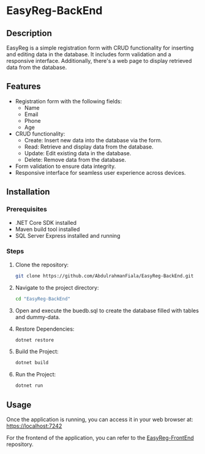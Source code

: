 # EasyReg-BackEnd

## Description

EasyReg is a simple registration form with CRUD functionality for inserting and editing data in the database. It includes form validation and a responsive interface. Additionally, there's a web page to display retrieved data from the database.

## Features

- Registration form with the following fields:
  - Name
  - Email
  - Phone
  - Age
- CRUD functionality:
  - Create: Insert new data into the database via the form.
  - Read: Retrieve and display data from the database.
  - Update: Edit existing data in the database.
  - Delete: Remove data from the database.
- Form validation to ensure data integrity.
- Responsive interface for seamless user experience across devices.

## Installation

### Prerequisites
- .NET Core SDK installed
- Maven build tool installed
- SQL Server Express installed and running

### Steps
1. Clone the repository:
   ```bash
   git clone https://github.com/AbdulrahmanFiala/EasyReg-BackEnd.git

2. Navigate to the project directory:
   ```bash
   cd "EasyReg-BackEnd"

3. Open and execute the buedb.sql to create the database filled with tables and dummy-data.

4. Restore Dependencies:
   ```bash
   dotnet restore

5. Build the Project:
   ```bash
   dotnet build

6. Run the Project:
   ```bash
   dotnet run

## Usage
Once the application is running, you can access it in your web browser at:
[https://localhost:7242](https://localhost:7242)

For the frontend of the application, you can refer to the [EasyReg-FrontEnd](https://github.com/AbdulrahmanFiala/EasyReg-FrontEnd) repository.

 

